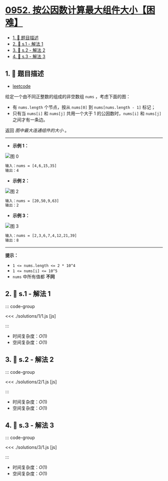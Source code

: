 # [0952. 按公因数计算最大组件大小【困难】](https://github.com/tnotesjs/TNotes.leetcode/tree/main/notes/0952.%20%E6%8C%89%E5%85%AC%E5%9B%A0%E6%95%B0%E8%AE%A1%E7%AE%97%E6%9C%80%E5%A4%A7%E7%BB%84%E4%BB%B6%E5%A4%A7%E5%B0%8F%E3%80%90%E5%9B%B0%E9%9A%BE%E3%80%91)

<!-- region:toc -->

- [1. 📝 题目描述](#1--题目描述)
- [2. 🎯 s.1 - 解法 1](#2--s1---解法-1)
- [3. 🎯 s.2 - 解法 2](#3--s2---解法-2)
- [4. 🎯 s.3 - 解法 3](#4--s3---解法-3)

<!-- endregion:toc -->

## 1. 📝 题目描述

- [leetcode](https://leetcode.cn/problems/largest-component-size-by-common-factor/)

给定一个由不同正整数的组成的非空数组 `nums` ，考虑下面的图：

- 有 `nums.length` 个节点，按从 `nums[0]` 到 `nums[nums.length - 1]` 标记；
- 只有当 `nums[i]` 和 `nums[j]` 共用一个大于 1 的公因数时，`nums[i]` 和 `nums[j]`之间才有一条边。

返回 _图中最大连通组件的大小_ 。

---

- **示例 1：**

![图 0](https://cdn.jsdelivr.net/gh/tnotesjs/imgs@main/2025-09-16-21-19-55.png)

```txt
输入：nums = [4,6,15,35]
输出：4
```

- **示例 2：**

![图 2](https://cdn.jsdelivr.net/gh/tnotesjs/imgs@main/2025-09-16-21-20-22.png)

```txt
输入：nums = [20,50,9,63]
输出：2
```

- **示例 3：**

![图 3](https://cdn.jsdelivr.net/gh/tnotesjs/imgs@main/2025-09-16-21-20-31.png)

```txt
输入：nums = [2,3,6,7,4,12,21,39]
输出：8
```

---

**提示：**

- `1 <= nums.length <= 2 * 10^4`
- `1 <= nums[i] <= 10^5`
- `nums` 中所有值都 **不同**

## 2. 🎯 s.1 - 解法 1

::: code-group

<<< ./solutions/1/1.js [js]

:::

- 时间复杂度：$O(1)$
- 空间复杂度：$O(1)$

## 3. 🎯 s.2 - 解法 2

::: code-group

<<< ./solutions/2/1.js [js]

:::

- 时间复杂度：$O(1)$
- 空间复杂度：$O(1)$

## 4. 🎯 s.3 - 解法 3

::: code-group

<<< ./solutions/3/1.js [js]

:::

- 时间复杂度：$O(1)$
- 空间复杂度：$O(1)$
